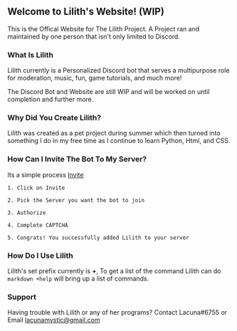## Welcome to Lilith's Website! (WIP)

This is the Offical Website for The Lilith Project. A Project ran and maintained by one person that isn't only limited to Discord. 

### What Is Lilith

Lilith currently is a Personalized Discord bot that serves a multipurpose role for moderation, music, fun, game tutorials, and much more!

The Discord Bot and Website are still WIP and will be worked on until completion and further more.

### Why Did You Create Lilith?

Lilith was created as a pet project during summer which then turned into something I do in my free time as I continue to learn Python, Html, and CSS.

### How Can I Invite The Bot To My Server?

Its a simple process [Invite](https://discord.com/api/oauth2/authorize?client_id=734874312972042250&permissions=8&scope=bot)

```
1. Click on Invite 

2. Pick the Server you want the bot to join

3. Authorize

4. Complete CAPTCHA 

5. Congrats! You successfully added Lilith to your server

```

### How Do I Use Lilith

Lilith's set prefix currently is **+**,
To get a list of the command Lilith can do ```markdown +help``` will bring up a list of commands.

### Support

Having trouble with Lilith or any of her programs? Contact Lacuna#6755 or Email lacunamystic@gmail.com
